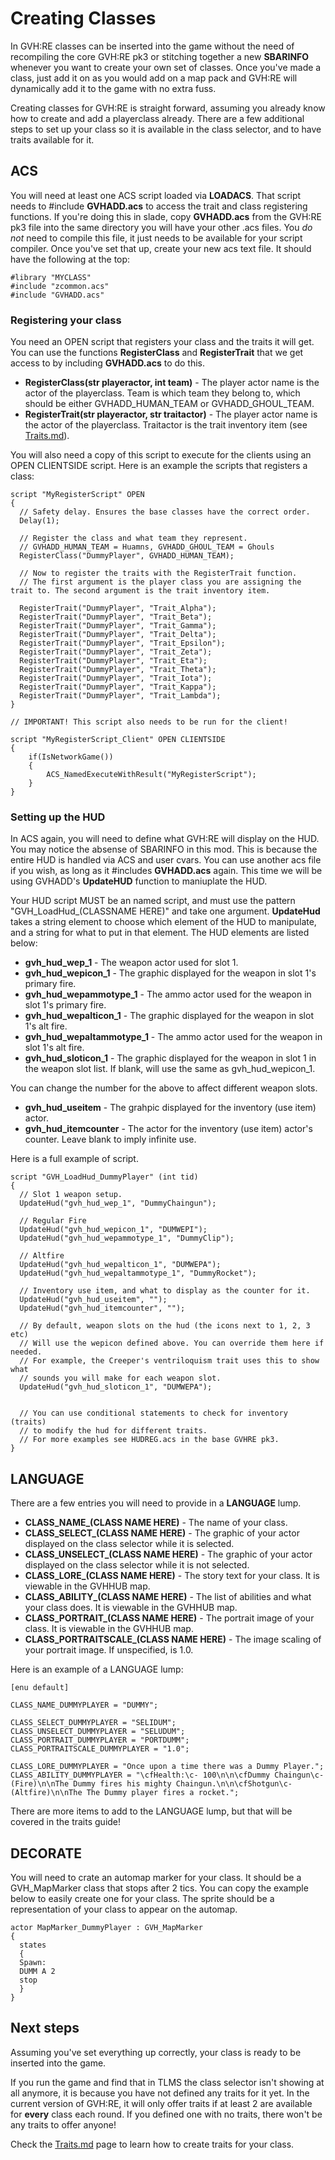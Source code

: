 # Creating Classes

In GVH:RE classes can be inserted into the game without the need of recompiling the core GVH:RE pk3 or stitching together a new **SBARINFO** whenever you want to create your own set of classes. Once you've made a class, just add it on as you would add on a map pack and GVH:RE will dynamically add it to the game with no extra fuss.

Creating classes for GVH:RE is straight forward, assuming you already know how to create and add a playerclass already. There are a few additional steps to set up your class so it is available in the class selector, and to have traits available for it.

## ACS

You will need at least one ACS script loaded via **LOADACS**. That script needs to #include **GVHADD.acs** to access the trait and class registering functions. If you're doing this in slade, copy **GVHADD.acs** from the GVH:RE pk3 file into the same directory you will have your other .acs files. You *do not* need to compile this file, it just needs to be available for your script compiler. Once you've set that up, create your new acs text file. It should have the following at the top:

```
#library "MYCLASS"
#include "zcommon.acs"
#include "GVHADD.acs"
```

### Registering your class

You need an OPEN script that registers your class and the traits it will get. You can use the functions **RegisterClass** and **RegisterTrait** that we get access to by including **GVHADD.acs** to do this. 

- **RegisterClass(str playeractor, int team)** - The player actor name is the actor of the playerclass. Team is which team they belong to, which should be either GVHADD_HUMAN_TEAM or GVHADD_GHOUL_TEAM.
- **RegisterTrait(str playeractor, str traitactor)** - The player actor name is the actor of the playerclass. Traitactor is the trait inventory item (see [Traits.md](Traits.md)).

You will also need a copy of this script to execute for the clients using an OPEN CLIENTSIDE script. Here is an example the scripts that registers a class:

```
script "MyRegisterScript" OPEN
{
  // Safety delay. Ensures the base classes have the correct order.
  Delay(1);
  
  // Register the class and what team they represent.
  // GVHADD_HUMAN_TEAM = Huamns, GVHADD_GHOUL_TEAM = Ghouls
  RegisterClass("DummyPlayer", GVHADD_HUMAN_TEAM);
  
  // Now to register the traits with the RegisterTrait function.
  // The first argument is the player class you are assigning the trait to. The second argument is the trait inventory item.
  
  RegisterTrait("DummyPlayer", "Trait_Alpha");
  RegisterTrait("DummyPlayer", "Trait_Beta");
  RegisterTrait("DummyPlayer", "Trait_Gamma");
  RegisterTrait("DummyPlayer", "Trait_Delta");
  RegisterTrait("DummyPlayer", "Trait_Epsilon");
  RegisterTrait("DummyPlayer", "Trait_Zeta");
  RegisterTrait("DummyPlayer", "Trait_Eta");
  RegisterTrait("DummyPlayer", "Trait_Theta");
  RegisterTrait("DummyPlayer", "Trait_Iota");
  RegisterTrait("DummyPlayer", "Trait_Kappa");
  RegisterTrait("DummyPlayer", "Trait_Lambda");
}

// IMPORTANT! This script also needs to be run for the client!

script "MyRegisterScript_Client" OPEN CLIENTSIDE
{
    if(IsNetworkGame())
    {
        ACS_NamedExecuteWithResult("MyRegisterScript");
    }
}
```

### Setting up the HUD

In ACS again, you will need to define what GVH:RE will display on the HUD. You may notice the absense of SBARINFO in this mod. This is because the entire HUD is handled via ACS and user cvars. You can use another acs file if you wish, as long as it #includes **GVHADD.acs** again. This time we will be using GVHADD's **UpdateHUD** function to maniuplate the HUD.

Your HUD script MUST be an named script, and must use the pattern "GVH_LoadHud_(CLASSNAME HERE)" and take one argument. **UpdateHud** takes a string element to choose which element of the HUD to manipulate, and a string for what to put in that element. The HUD elements are listed below:

- **gvh_hud_wep_1** - The weapon actor used for slot 1.
- **gvh_hud_wepicon_1** - The graphic displayed for the weapon in slot 1's primary fire.
- **gvh_hud_wepammotype_1** - The ammo actor used for the weapon in slot 1's primary fire.
- **gvh_hud_wepalticon_1** - The graphic displayed for the weapon in slot 1's alt fire.
- **gvh_hud_wepaltammotype_1** - The ammo actor used for the weapon in slot 1's alt fire.
- **gvh_hud_sloticon_1** - The graphic displayed for the weapon in slot 1 in the weapon slot list. If blank, will use the same as gvh_hud_wepicon_1.

You can change the number for the above to affect different weapon slots.

- **gvh_hud_useitem** - The grahpic displayed for the inventory (use item) actor.
- **gvh_hud_itemcounter** - The actor for the inventory (use item) actor's counter. Leave blank to imply infinite use.

Here is a full example of script.

```
script "GVH_LoadHud_DummyPlayer" (int tid)
{
  // Slot 1 weapon setup.
  UpdateHud("gvh_hud_wep_1", "DummyChaingun");
  
  // Regular Fire
  UpdateHud("gvh_hud_wepicon_1", "DUMWEPI");
  UpdateHud("gvh_hud_wepammotype_1", "DummyClip");
  
  // Altfire
  UpdateHud("gvh_hud_wepalticon_1", "DUMWEPA");
  UpdateHud("gvh_hud_wepaltammotype_1", "DummyRocket");
  
  // Inventory use item, and what to display as the counter for it.
  UpdateHud("gvh_hud_useitem", "");
  UpdateHud("gvh_hud_itemcounter", "");
  
  // By default, weapon slots on the hud (the icons next to 1, 2, 3 etc)
  // Will use the wepicon defined above. You can override them here if needed.
  // For example, the Creeper's ventriloquism trait uses this to show what
  // sounds you will make for each weapon slot.
  UpdateHud("gvh_hud_sloticon_1", "DUMWEPA");
  
  
  // You can use conditional statements to check for inventory (traits)
  // to modify the hud for different traits.
  // For more examples see HUDREG.acs in the base GVHRE pk3.
}
```
## LANGUAGE

There are a few entries you will need to provide in a **LANGUAGE** lump.

- **CLASS_NAME_(CLASS NAME HERE)** - The name of your class.
- **CLASS_SELECT_(CLASS NAME HERE)** - The graphic of your actor displayed on the class selector while it is selected.
- **CLASS_UNSELECT_(CLASS NAME HERE)** - The graphic of your actor displayed on the class selector while it is not selected.
- **CLASS_LORE_(CLASS NAME HERE)** - The story text for your class. It is viewable in the GVHHUB map.
- **CLASS_ABILITY_(CLASS NAME HERE)** - The list of abilities and what your class does. It is viewable in the GVHHUB map.
- **CLASS_PORTRAIT_(CLASS NAME HERE)** - The portrait image of your class.  It is viewable in the GVHHUB map.
- **CLASS_PORTRAITSCALE_(CLASS NAME HERE)** - The image scaling of your portrait image. If unspecified, is 1.0.

Here is an example of a LANGUAGE lump:

```
[enu default]

CLASS_NAME_DUMMYPLAYER = "DUMMY";

CLASS_SELECT_DUMMYPLAYER = "SELIDUM";
CLASS_UNSELECT_DUMMYPLAYER = "SELUDUM";
CLASS_PORTRAIT_DUMMYPLAYER = "PORTDUMM";
CLASS_PORTRAITSCALE_DUMMYPLAYER = "1.0";

CLASS_LORE_DUMMYPLAYER = "Once upon a time there was a Dummy Player.";
CLASS_ABILITY_DUMMYPLAYER = "\cfHealth:\c- 100\n\n\cfDummy Chaingun\c- (Fire)\n\nThe Dummy fires his mighty Chaingun.\n\n\cfShotgun\c- (Altfire)\n\nThe The Dummy player fires a rocket.";
```

There are more items to add to the LANGUAGE lump, but that will be covered in the traits guide!

## DECORATE

You will need to crate an automap marker for your class. It should be a GVH_MapMarker class that stops after 2 tics. You can copy the example below to easily create one for your class. The sprite should be a representation of your class to appear on the automap.

```
actor MapMarker_DummyPlayer : GVH_MapMarker
{
  states
  {
  Spawn:
  DUMM A 2
  stop
  }
}
```

## Next steps

Assuming you've set everything up correctly, your class is ready to be inserted into the game.

If you run the game and find that in TLMS the class selector isn't showing at all anymore, it is because you have not defined any traits for it yet. In the current version of GVH:RE, it will only offer traits if at least 2 are available for **every** class each round. If you defined one with no traits, there won't be any traits to offer anyone!

Check the [Traits.md](Traits.md) page to learn how to create traits for your class.
